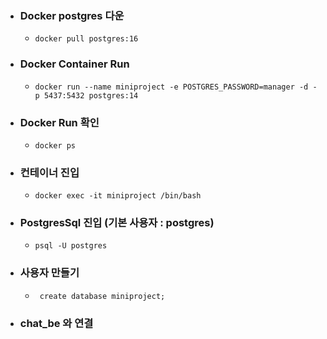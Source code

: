- ### Docker postgres 다운
    - ```docker pull postgres:16```

- ### Docker Container Run
    - ```docker run --name miniproject -e POSTGRES_PASSWORD=manager -d -p 5437:5432 postgres:14 ```

- ### Docker Run 확인
    - ```docker ps ```


- ### 컨테이너 진입
    - ```docker exec -it miniproject /bin/bash```


- ### PostgresSql 진입 (기본 사용자 : postgres)
    - ```psql -U postgres```


- ### 사용자 만들기
    - ``` create database miniproject;```


- ### chat_be 와 연결

